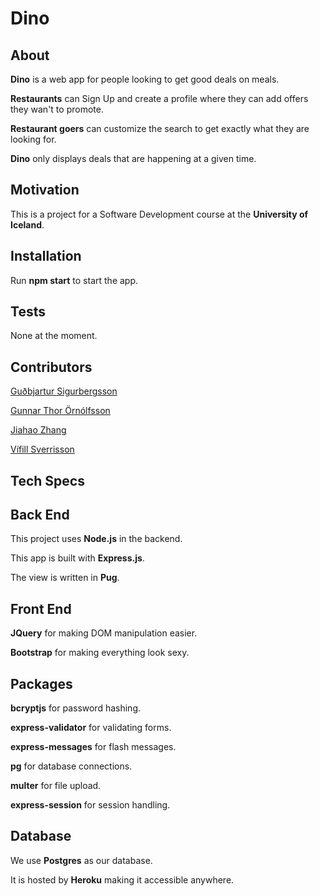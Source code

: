 # Dino

## About

**Dino** is a web app for people looking to get good deals on meals.

**Restaurants** can Sign Up and create a profile where they can add offers they wan't to promote. 

**Restaurant goers** can customize the search to get exactly what they are looking for. 

**Dino** only displays deals that are happening at a given time. 

## Motivation

This is a project for a Software Development course at the **University of Iceland**.

## Installation

Run **npm start** to start the app.

## Tests

None at the moment. 

## Contributors

[Guðbjartur Sigurbergsson](gis14@hi.is)

[Gunnar Thor Örnólfsson](gto3@hi.is)

[Jiahao Zhang](jiz3@hi.is)

[Vífill Sverrisson](vis32@hi.is)

## Tech Specs

Back End
--------

This project uses **Node.js** in the backend. 

This app is built with **Express.js**.

The view is written in **Pug**.

Front End
---------

**JQuery** for making DOM manipulation easier. 

**Bootstrap** for making everything look sexy. 

Packages
--------

**bcryptjs** for password hashing. 

**express-validator** for validating forms. 

**express-messages** for flash messages. 

**pg** for database connections. 

**multer** for file upload. 

**express-session** for session handling. 

Database
--------

We use **Postgres** as our database. 

It is hosted by **Heroku** making it accessible anywhere.


